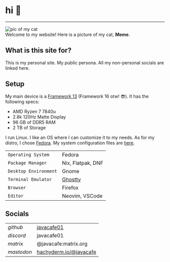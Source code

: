 # hi 👋

---

![pic of my cat](/images/pfp.jpg?width=200)   
Welcome to my website! Here is a picture of my cat, **Meme**.

## What is this site for?

This is my personal site. My public persona. All my non-personal socials are linked here. 

## Setup

My main device is a [Framework 13](https://frame.work/products/laptop13-diy-intel-ultra-1/configuration/new) (Framework 16 otw! 😎). It has the following specs:
- AMD Ryzen 7 7840u 
- 2.8k 120Hz Matte Display
- 96 GB of DDR5 RAM
- 2 TB of Storage

I run Linux. I like an OS where I can customize it to my needs. As for my distro, I chose [Fedora](https://fedoraproject.org/). My system configuration files are [here](https://github.com/javacafe01/nix-config).

|     |     |
| --- | --- |
| `Operating System` | Fedora |
| `Package Manager` | Nix, Flatpak, DNF |
| `Desktop Environment` | Gnome |
| `Terminal Emulator` | [Ghostty](https://ghostty.org/) |
| `Browser` | Firefox |
| `Editor` | Neovim, VSCode |

## Socials

|     |     |
| --- | --- |
| *github* | [javacafe01](https://github.com/javacafe01) |
| *discord* | javacafe01 |
| *matrix* | @javacafe:matrix.org |
| *mastodon* | [hachyderm.io/@javacafe](https://hachyderm.io/@javacafe) |

